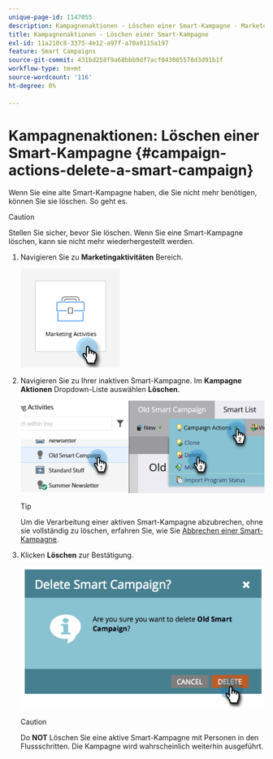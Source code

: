 ```yaml
---
unique-page-id: 1147055
description: Kampagnenaktionen - Löschen einer Smart-Kampagne - Marketo-Dokumente - Produktdokumentation
title: Kampagnenaktionen - Löschen einer Smart-Kampagne
exl-id: 11a210c8-3375-4e12-a97f-a70a9115a197
feature: Smart Campaigns
source-git-commit: 431bd258f9a68bbb9df7acf043085578d3d91b1f
workflow-type: tm+mt
source-wordcount: '116'
ht-degree: 0%

---
```


# Kampagnenaktionen: Löschen einer Smart-Kampagne {#campaign-actions-delete-a-smart-campaign}

Wenn Sie eine alte Smart-Kampagne haben, die Sie nicht mehr benötigen, können Sie sie löschen. So geht es.

>[!CAUTION]
>
>Stellen Sie sicher, bevor Sie löschen. Wenn Sie eine Smart-Kampagne löschen, kann sie nicht mehr wiederhergestellt werden.

1. Navigieren Sie zu **Marketingaktivitäten** Bereich.

   ![](assets/campaign-actions-delete-a-smart-campaign-1.png)

1. Navigieren Sie zu Ihrer inaktiven Smart-Kampagne. Im **Kampagne** **Aktionen** Dropdown-Liste auswählen **Löschen**.

   ![](assets/campaign-actions-delete-a-smart-campaign-2.png)

   >[!TIP]
   >
   >Um die Verarbeitung einer aktiven Smart-Kampagne abzubrechen, ohne sie vollständig zu löschen, erfahren Sie, wie Sie [Abbrechen einer Smart-Kampagne](/help/marketo/product-docs/core-marketo-concepts/smart-campaigns/using-smart-campaigns/abort-a-smart-campaign.md).

1. Klicken **Löschen** zur Bestätigung.

   ![](assets/campaign-actions-delete-a-smart-campaign-3.png)

   >[!CAUTION]
   >
   >Do **NOT** Löschen Sie eine aktive Smart-Kampagne mit Personen in den Flussschritten. Die Kampagne wird wahrscheinlich weiterhin ausgeführt.
